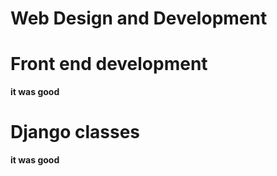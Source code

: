 # Web Design and Development
# Front end development
**it was good**
# Django classes
**it was good**
